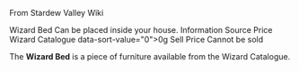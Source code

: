 From Stardew Valley Wiki

Wizard Bed Can be placed inside your house. Information Source Price Wizard Catalogue data-sort-value="0"&gt;0g Sell Price Cannot be sold

The **Wizard Bed** is a piece of furniture available from the Wizard Catalogue.